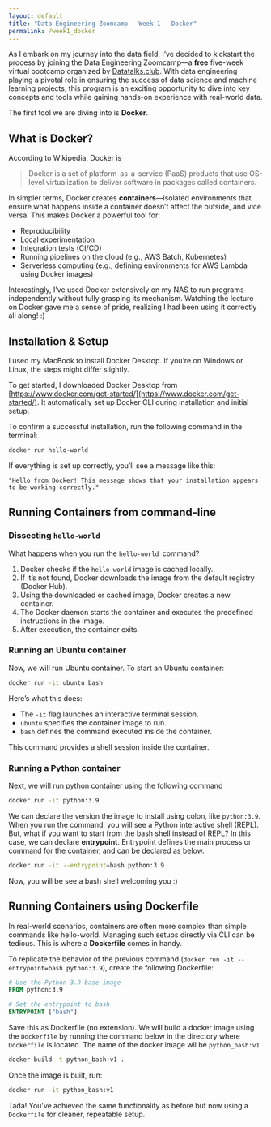 ```yaml
---
layout: default
title: "Data Engineering Zoomcamp - Week 1 - Docker"
permalink: /week1_docker
---
```

As I embark on my journey into the data field, I’ve decided to kickstart the process by joining the Data Engineering Zoomcamp—a **free** five-week virtual bootcamp organized by [Datatalks.club](https://datatalks.club/). With data engineering playing a pivotal role in ensuring the success of data science and machine learning projects, this program is an exciting opportunity to dive into key concepts and tools while gaining hands-on experience with real-world data.

The first tool we are diving into is **Docker**.

## What is Docker?

According to Wikipedia, Docker is

> Docker is a set of platform-as-a-service (PaaS) products that use OS-level virtualization to deliver software in packages called containers.

In simpler terms, Docker creates **containers**—isolated environments that ensure what happens inside a container doesn’t affect the outside, and vice versa. This makes Docker a powerful tool for:

- Reproducibility
- Local experimentation
- Integration tests (CI/CD)
- Running pipelines on the cloud (e.g., AWS Batch, Kubernetes)
- Serverless computing (e.g., defining environments for AWS Lambda using Docker images)

Interestingly, I’ve used Docker extensively on my NAS to run programs independently without fully grasping its mechanism. Watching the lecture on Docker gave me a sense of pride, realizing I had been using it correctly all along! :)

## **Installation & Setup**

I used my MacBook to install Docker Desktop. If you’re on Windows or Linux, the steps might differ slightly.

To get started, I downloaded Docker Desktop from [https://www.docker.com/get-started/](https://www.docker.com/get-started/). It automatically set up Docker CLI during installation and initial setup. 

To confirm a successful installation, run the following command in the terminal:

```bash
docker run hello-world
```

If everything is set up correctly, you’ll see a message like this:

`"Hello from Docker! This message shows that your installation appears to be working correctly."`

## Running Containers from command-line

### Dissecting `hello-world`

What happens when you run the `hello-world `command?

1. Docker checks if the `hello-world` image is cached locally.
2. If it’s not found, Docker downloads the image from the default registry (Docker Hub).
3. Using the downloaded or cached image, Docker creates a new container.
4. The Docker daemon starts the container and executes the predefined instructions in the image.
5. After execution, the container exits.

### Running an Ubuntu container

Now, we will run Ubuntu container. To start an Ubuntu container:

```bash
docker run -it ubuntu bash
```

Here’s what this does:

- The `-it` flag launches an interactive terminal session.
- `ubuntu` specifies the container image to run.
- `bash` defines the command executed inside the container.

This command provides a shell session inside the container.

### Running a Python container

Next, we will run python container using the following command

```bash
docker run -it python:3.9
```

We can declare the version the image to install using colon, like `python:3.9`. When you run the command, you will see a Python interactive shell (REPL). But, what if you want to start from the bash shell instead of REPL? In this case, we can declare **entrypoint**. Entrypoint defines the main process or command for the container, and can be declared as below. 

```bash
docker run -it --entrypoint=bash python:3.9
```

Now, you will be see a bash shell welcoming you :) 

## Running Containers using Dockerfile

In real-world scenarios, containers are often more complex than simple commands like hello-world. Managing such setups directly via CLI can be tedious. This is where a **Dockerfile** comes in handy.

To replicate the behavior of the previous command (`docker run -it --entrypoint=bash python:3.9`), create the following Dockerfile:

```dockerfile
# Use the Python 3.9 base image
FROM python:3.9

# Set the entrypoint to bash
ENTRYPOINT ["bash"]
```

Save this as Dockerfile (no extension). We will build a docker image using the `Dockerfile` by running the command below in the directory where `Dockerfile` is located. The name of the docker image wil be `python_bash:v1`

```bash
docker build -t python_bash:v1 .
```

Once the image is built, run:

```bash
docker run -it python_bash:v1 
```

Tada! You’ve achieved the same functionality as before but now using a `Dockerfile` for cleaner, repeatable setup.
